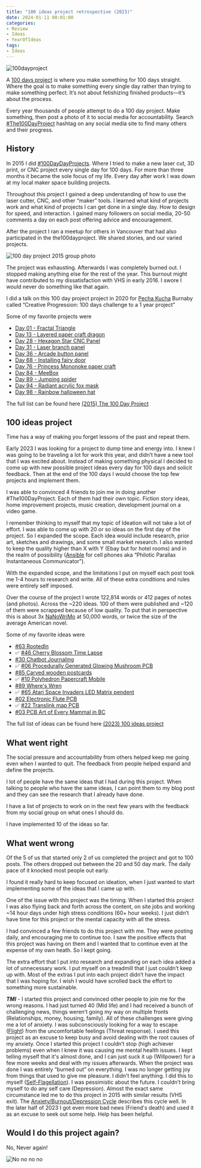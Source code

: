 ```yaml
---
title: "100 ideas project retrospective (2023)"
date: 2024-01-11 00:01:00
categories:
- Review
- Ideas
- YearOfIdeas
tags:
- Ideas
---
```


<img src='\public\uploads\2023\100dayproject.png' alt='100dayproject' title='100dayproject'>

A [100 days project](https://www.the100dayproject.org/) is where you make something for 100 days straight. Where the goal is to make something every single day rather than trying to make something perfect. It’s not about fetishizing finished products—it’s about the process.

Every year thousands of people attempt to do a 100 day project. Make something, then post a photo of it to social media for accountability. Search [#The100DayProject](https://www.instagram.com/explore/tags/the100dayproject/) hashtag on any social media site to find many others and their progress.

## History

In 2015 I did [#100DayDayProjects](/projects/2015-The100DayProject/). Where I tried to make a new laser cut, 3D print, or CNC project every single day for 100 days. For more than three months it became the sole focus of my life. Every day after work I was down at my local maker space building projects.

Throughout this project I gained a deep understanding of how to use the laser cutter, CNC, and other “maker” tools. I learned what kind of projects work and what kind of projects I can get done in a single day. How to design for speed, and interaction. I gained many followers on social media, 20-50 comments a day on each post offering advice and encouragement.

After the project I ran a meetup for others in Vancouver that had also participated in the the100dayproject. We shared stories, and our varied projects.

<img src='\public\uploads\2023\100dayproject-2015-group-photo.png' alt='100 day project 2015 group photo' title='100 day project 2015 group photo'>

The project was exhausting. Afterwards I was completely burned out. I stopped making anything else for the rest of the year. This burnout might have contributed to my dissatisfaction with VHS in early 2016. I swore I would never do something like that again.

I did a talk on this 100 day project project in 2020 for [Pecha Kucha](https://www.pechakucha.com/events/burnaby-vol-5) Burnaby called “Creative Progression: 100 days challenge to a 1 year project”

Some of my favorite projects were

- [Day 01 - Fractal Triangle](/day-1-fractal-triangle/)
- [Day 13 - Layered paper craft dragon](/day-13-layered-paper-craft-dragon/)
- [Day 28 - Hexagon Star CNC Panel](/day-27-hexagon-star-cnc-panel/)
- [Day 31 - Laser branch panel](/day-31-laser-branch-panel/)
- [Day 36 - Arcade button panel](/day-36-arcade-button-panel/)
- [Day 68 - Installing fairy door](/day-68-installing-fairy-door/)
- [Day 76 - Princess Mononoke paper craft](/day-76-princess-mononoke-paper-craft/)
- [Day 84 - MeeBox](/day-84-meebox/)
- [Day 89 - Jumping spider](/day-89-jumping-spider/)
- [Day 94 - Radiant acrylic fox mask](/day-94-radiant-acrylic-fox-mask/)
- [Day 98 - Rainbow halloween hat](/day-98-rainbow-halloween-hat/)

The full list can be found here [(2015) The 100 Day Project](/projects/2015-The100DayProject/)

## 100 ideas project

Time has a way of making you forget lessons of the past and repeat them.

Early 2023 I was looking for a project to dump time and energy into. I knew I was going to be traveling a lot for work this year, and didn’t have a new tool that I was excited about. Instead of making something physical I decided to come up with new possible project ideas every day for 100 days and solicit feedback. Then at the end of the 100 days I would choose the top few projects and implement them.

I was able to convinced 4 friends to join me in doing another #The100DayProject. Each of them had their own topic. Fiction story ideas, home improvement projects, music creation, development journal on a video game.

I remember thinking to myself that my topic of Ideation will not take a lot of effort. I was able to come up with 20 or so ideas on the first day of the project. So I expanded the scope. Each idea would include research, prior art, sketches and drawings, and some small market research. I also wanted to keep the quality higher than X with Y (Ebay but for hotel rooms) and in the realm of possibility ([Ansible](https://en.wikipedia.org/wiki/Ansible) for cell phones aka “Philotic Parallax Instantaneous Communicator”).

With the expanded scope, and the limitations I put on myself each post took me 1-4 hours to research and write. All of these extra conditions and rules were entirely self imposed.

Over the course of the project I wrote 122,814 words or 412 pages of notes (and photos). Across the ~220 ideas. 100 of them were published and ~120 of them were scrapped because of low quality. To put that in perspective this is about 3x [NaNoWriMo](https://nanowrimo.org/) at 50,000 words, or twice the size of the  average American novel.

Some of my favorite ideas were

- [#63 RootedIn](/idea063-rooted-in/)
- ✅ [#46 Cherry Blossom Time Lapse](/idea046-cherry-blossom-timelapse)
- [#30 Chatbot Journaling](/idea030-chatbot-journaling)
- ✅ [#06 Procedurally Generated Glowing Mushroom PCB](/idea006-procedurally-generated-glowing-mushroom-pcb)
- [#85 Carved wooden postcards](/idea085-carved-wooden-postcards)
- ✅ [#10 Polyhedron Papercraft Mobile](/idea010-polyhedron-papercraft-mobile)
- [#89 Where's Wren](/idea089-wheres-wren)
- ✅ [#65 Atari Space Invaders LED Matrix pendent](/idea065-atari-space-invaders-led-matrix-pendent)
- [#02 Electronic Flute PCB](/idea002-keyboard-flute)
- ✅ [#22 Translink map PCB](/idea022-translink-map-pcb)
- [#03 PCB Art of Every Mammal in BC](/idea003-pcb-art-of-every-mammal-in-bc)

The full list of ideas can be found here [(2023) 100 ideas project](/projects/2023-100-ideas)

## What went right

The social pressure and accountability from others helped keep me going even when I wanted to quit. The feedback from people helped expand and define the projects.

I lot of people have the same ideas that I had during this project. When talking to people who have the same ideas, I can point them to my blog post and they can see the research that I already have done.

I have a list of projects to work on in the next few years with the feedback from my social group on what ones I should do.

I have implemented 10 of the ideas so far.

## What went wrong

Of the 5 of us that started only 2 of us completed the project and got to 100 posts. The others dropped out between the 20 and 50 day mark. The daily pace of it knocked most people out early.

I found it really hard to keep focused on ideation, when I just wanted to start implementing some of the ideas that I came up with.

One of the issue with this project was the timing. When I started this project I was also flying back and forth across the content, on site jobs and working ~14 hour days under high stress conditions (60+ hour weeks). I just didn’t have time for this project or the mental capacity with all the stress.

I had convinced a few friends to do this project with me. They were posting daily, and encouraging me to continue too. I saw the positive effects that this project was having on them and I wanted that to continue even at the expense of my own heath. So I kept going.

The extra effort that I put into research and expanding on each idea added a lot of unnecessary work. I put myself on a treadmill that I just couldn’t keep up with. Most of the extras I put into each project didn’t have the impact that I was hoping for. I wish I would have scrolled back the effort to something more sustainable.

***TMI*** - I started this project and convinced other people to join me for the wrong reasons. I had just turned 40 (Mid life) and I had received a bunch of challenging news, things weren’t going my way on multiple fronts (Relationships, money, housing, family). All of these challenges were giving me a lot of anxiety. I was subconsciously looking for a way to escape ([Flight](https://www.simplypsychology.org/fight-flight-freeze-fawn.html)) from the uncomfortable feelings (Threat response). I used this project as an excuse to keep busy and avoid dealing with the root causes of my anxiety. Once I started this project I couldn’t stop (high achiever problems) even when I knew it was causing me mental health issues. I kept telling myself that it's almost done, and I can just suck it up (Willpower) for a few more weeks and deal with my issues afterwards. When the project was done I was entirely “burned out” on everything. I was no longer getting joy from things that used to give me pleasure. I didn’t feel anything. I did this to myself ([Self-Flagellation](https://www.merriam-webster.com/dictionary/self-flagellation)). I was pessimistic about the future. I couldn’t bring myself to do any self care (Depression).  Almost the exact same circumstance led me to do this project in 2015 with similar results (VHS exit). The [Anxiety/Burnout/Depression Cycle](https://www.youtube.com/watch?v=8vfLmShk7MM) describes this cycle well. In the later half of 2023 I got even more bad news (Friend's death) and used it as an excuse to seek out some help. Help has been helpful.

## Would I do this project again?

No, Never again!

<img src='\public\uploads\2023\tenor.gif' alt='No no no no' title='No no no no'>
